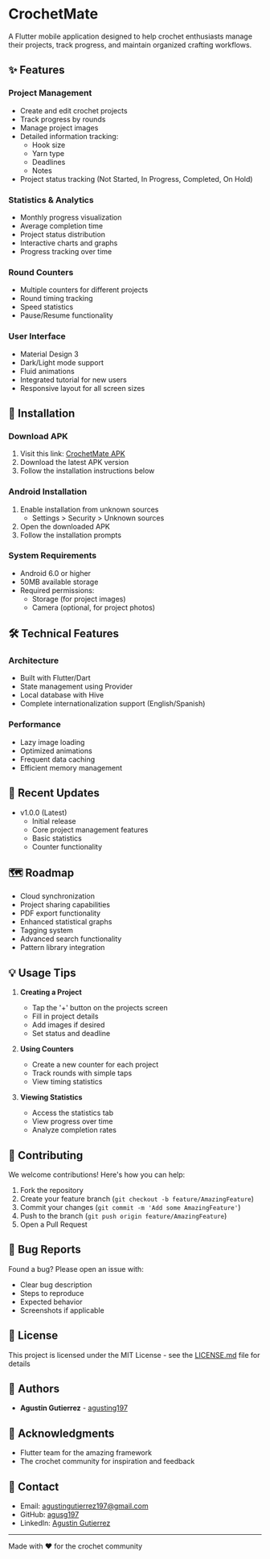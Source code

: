 # CrochetMate

A Flutter mobile application designed to help crochet enthusiasts manage their projects, track progress, and maintain organized crafting workflows.


## ✨ Features

### Project Management
- Create and edit crochet projects
- Track progress by rounds
- Manage project images
- Detailed information tracking:
  - Hook size
  - Yarn type
  - Deadlines
  - Notes
- Project status tracking (Not Started, In Progress, Completed, On Hold)

### Statistics & Analytics
- Monthly progress visualization
- Average completion time
- Project status distribution
- Interactive charts and graphs
- Progress tracking over time

### Round Counters
- Multiple counters for different projects
- Round timing tracking
- Speed statistics
- Pause/Resume functionality

### User Interface
- Material Design 3
- Dark/Light mode support
- Fluid animations
- Integrated tutorial for new users
- Responsive layout for all screen sizes

## 📱 Installation

### Download APK
1. Visit this link: [CrochetMate APK](https://drive.google.com/file/d/1KHdz_5EWHaWGJ0dddu-72vVIE5W9Vq61/view?usp=sharing)
2. Download the latest APK version
3. Follow the installation instructions below

### Android Installation
1. Enable installation from unknown sources
   - Settings > Security > Unknown sources
2. Open the downloaded APK
3. Follow the installation prompts

### System Requirements
- Android 6.0 or higher
- 50MB available storage
- Required permissions:
  - Storage (for project images)
  - Camera (optional, for project photos)

## 🛠️ Technical Features

### Architecture
- Built with Flutter/Dart
- State management using Provider
- Local database with Hive
- Complete internationalization support (English/Spanish)

### Performance
- Lazy image loading
- Optimized animations
- Frequent data caching
- Efficient memory management

## 🔄 Recent Updates
- v1.0.0 (Latest)
  - Initial release
  - Core project management features
  - Basic statistics
  - Counter functionality

## 🗺️ Roadmap
- Cloud synchronization
- Project sharing capabilities
- PDF export functionality
- Enhanced statistical graphs
- Tagging system
- Advanced search functionality
- Pattern library integration

## 💡 Usage Tips
1. **Creating a Project**
   - Tap the '+' button on the projects screen
   - Fill in project details
   - Add images if desired
   - Set status and deadline

2. **Using Counters**
   - Create a new counter for each project
   - Track rounds with simple taps
   - View timing statistics

3. **Viewing Statistics**
   - Access the statistics tab
   - View progress over time
   - Analyze completion rates

## 🤝 Contributing
We welcome contributions! Here's how you can help:

1. Fork the repository
2. Create your feature branch (`git checkout -b feature/AmazingFeature`)
3. Commit your changes (`git commit -m 'Add some AmazingFeature'`)
4. Push to the branch (`git push origin feature/AmazingFeature`)
5. Open a Pull Request

## 🐛 Bug Reports
Found a bug? Please open an issue with:
- Clear bug description
- Steps to reproduce
- Expected behavior
- Screenshots if applicable

## 📄 License
This project is licensed under the MIT License - see the [LICENSE.md](LICENSE.md) file for details

## 👥 Authors
- **Agustin Gutierrez** - [agusting197](https://github.com/agusg197e)

## 🙏 Acknowledgments
- Flutter team for the amazing framework
- The crochet community for inspiration and feedback 

## 📧 Contact
- Email: agustingutierrez197@gmail.com
- GitHub: [agusg197](https://github.com/agusg197)
- LinkedIn: [Agustin Gutierrez](https://www.linkedin.com/in/agusg197/)
---

Made with ❤️ for the crochet community
